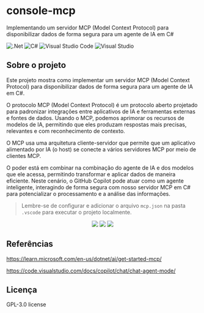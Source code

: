 # console-mcp
Implementando um servidor MCP (Model Context Protocol) para disponibilizar dados de forma segura para um agente de IA em C#

![.Net](https://img.shields.io/badge/.NET-5C2D91?style=for-the-badge&logo=.net&logoColor=white)
![C#](https://img.shields.io/badge/c%23-%23239120.svg?style=for-the-badge&logo=c-sharp&logoColor=white)
![Visual Studio Code](https://img.shields.io/badge/Visual%20Studio%20Code-0078d7.svg?style=for-the-badge&logo=visual-studio-code&logoColor=white)
![Visual Studio](https://img.shields.io/badge/Visual%20Studio-5C2D91.svg?style=for-the-badge&logo=visual-studio&logoColor=white)

## Sobre o projeto
Este projeto mostra como implementar um servidor MCP (Model Context Protocol) para disponibilizar dados de forma segura para um agente de IA em C#.

O protocolo MCP (Model Context Protocol) é um protocolo aberto projetado para padronizar integrações entre aplicativos de IA e ferramentas externas e fontes de dados. Usando o MCP, podemos aprimorar os recursos de modelos de IA, permitindo que eles produzam respostas mais precisas, relevantes e com reconhecimento de contexto.

O MCP usa uma arquitetura cliente-servidor que permite que um aplicativo alimentado por IA (o host) se conecte a vários servidores MCP por meio de clientes MCP.

O poder está em combinar na combinação do agente de IA e dos modelos que ele acessa, permitindo transformar e aplicar dados de maneira eficiente. Neste cenário, o GitHub Copilot pode atuar como um agente inteligente, interagindo de forma segura com nosso servidor MCP em C# para potencializar o processamento e a análise das informações.

>Lembre-se de configurar e adicionar o arquivo <code>mcp.json</code> na pasta <code>.vscode</code> para executar o projeto localmente.

<div align="center">
    <img src="https://github.com/user-attachments/assets/a1b1e798-f010-44a0-ac65-f4cc1c0a6762"</img>
    <img src="https://github.com/user-attachments/assets/855d55ea-16fe-4b09-b001-61a7905cd2bf"</img>
    <img src="https://github.com/user-attachments/assets/93d33467-1654-472c-b762-ab830f82f440"</img>
</div>

## Referências
https://learn.microsoft.com/en-us/dotnet/ai/get-started-mcp/

https://code.visualstudio.com/docs/copilot/chat/chat-agent-mode/

## Licença
GPL-3.0 license
